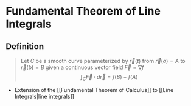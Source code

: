 # Fundamental Theorem of Line Integrals

## Definition

> Let $C$ be a smooth curve parameterized by $\vec{r}(t)$ from $\vec{r}(a)=A$ to $\vec{r}(b)=B$ given a continuous vector field $\vec{F}=\nabla f$
> $$\int_C\vec{F}\cdot d\vec{r}=f(B)-f(A)$$

- Extension of the [[Fundamental Theorem of Calculus]] to [[Line Integrals|line integrals]]
